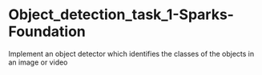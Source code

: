 # Object_detection_task_1-Sparks-Foundation
Implement an object detector which identifies the classes of the objects in an image or video
